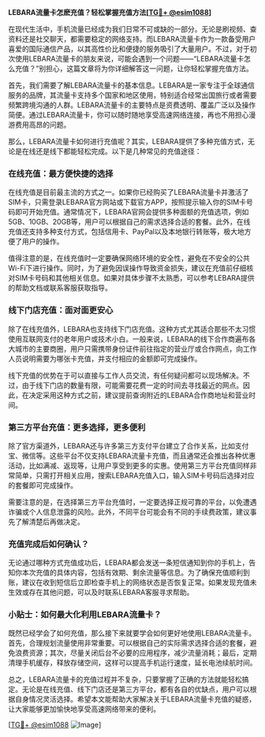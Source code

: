 **LEBARA流量卡怎麽充值？轻松掌握充值方法[[TG💪+ @esim1088](https://t.me/s/esim1088)]**

在现代生活中，手机流量已经成为我们日常不可或缺的一部分。无论是刷视频、查资料还是社交聊天，都需要稳定的网络支持。而LEBARA流量卡作为一款备受用户喜爱的国际通信产品，以其高性价比和便捷的服务吸引了大量用户。不过，对于初次使用LEBARA流量卡的朋友来说，可能会遇到一个问题——“LEBARA流量卡怎么充值？”别担心，这篇文章将为你详细解答这一问题，让你轻松掌握充值方法。

首先，我们需要了解LEBARA流量卡的基本信息。LEBARA是一家专注于全球通信服务的品牌，其流量卡支持多个国家和地区使用，特别适合经常出国旅行或者需要频繁跨境沟通的人群。LEBARA流量卡的主要特点是资费透明、覆盖广泛以及操作简便。通过LEBARA流量卡，你可以随时随地享受高速网络连接，再也不用担心漫游费用高昂的问题。

那么，LEBARA流量卡如何进行充值呢？其实，LEBARA提供了多种充值方式，无论是在线还是线下都能轻松完成。以下是几种常见的充值途径：

### 在线充值：最方便快捷的选择

在线充值是目前最主流的方式之一。如果你已经购买了LEBARA流量卡并激活了SIM卡，只需登录LEBARA官方网站或下载官方APP，按照提示输入你的SIM卡号码即可开始充值。通常情况下，LEBARA官网会提供多种面额的充值选项，例如5GB、10GB、20GB等，用户可以根据自己的需求选择合适的套餐。此外，在线充值还支持多种支付方式，包括信用卡、PayPal以及本地银行转账等，极大地方便了用户的操作。

值得注意的是，在线充值时一定要确保网络环境的安全性，避免在不安全的公共Wi-Fi下进行操作。同时，为了避免因误操作导致资金损失，建议在充值前仔细核对SIM卡号码和其他相关信息。如果对具体步骤不太熟悉，可以参考LEBARA提供的帮助文档或联系客服获取指导。

### 线下门店充值：面对面更安心

除了在线充值外，LEBARA也支持线下门店充值。这种方式尤其适合那些不太习惯使用互联网支付的老年用户或技术小白。一般来说，LEBARA的线下合作商遍布各大城市的主要商圈，用户只需携带身份证件前往指定的营业厅或合作网点，向工作人员说明需要为哪张卡充值，并支付相应的金额即可完成操作。

线下充值的优势在于可以直接与工作人员交流，有任何疑问都可以现场解决。不过，由于线下门店的数量有限，可能需要花费一定的时间去寻找最近的网点。因此，在决定采用这种方式之前，建议提前查询附近的LEBARA合作商地址和营业时间。

### 第三方平台充值：更多选择，更多便利

除了官方渠道外，LEBARA还与许多第三方支付平台建立了合作关系，比如支付宝、微信等。这些平台不仅支持LEBARA流量卡充值，而且通常还会推出各种优惠活动，比如满减、返现等，让用户享受到更多的实惠。使用第三方平台充值同样非常简单，只需打开相关应用，搜索LEBARA充值入口，输入SIM卡号码后选择对应的套餐即可完成操作。

需要注意的是，在选择第三方平台充值时，一定要选择正规可靠的平台，以免遭遇诈骗或个人信息泄露的风险。此外，不同平台可能会有不同的手续费政策，建议事先了解清楚后再做决定。

### 充值完成后如何确认？

无论通过哪种方式充值成功后，LEBARA都会发送一条短信通知到你的手机上，告知你本次充值的具体内容，包括有效期、剩余流量等信息。为了确保充值顺利到账，建议在收到短信后立即检查手机上的网络状态是否恢复正常。如果发现充值未生效或存在其他问题，可以及时联系LEBARA客服寻求帮助。

### 小贴士：如何最大化利用LEBARA流量卡？

既然已经学会了如何充值，那么接下来就要学会如何更好地使用LEBARA流量卡。首先，合理规划流量使用非常重要。可以根据自己的实际需求选择合适的套餐，避免浪费资源；其次，尽量关闭后台不必要的应用程序，减少流量消耗；最后，定期清理手机缓存，释放存储空间，这样可以提高手机运行速度，延长电池续航时间。

总之，LEBARA流量卡的充值过程并不复杂，只要掌握了正确的方法就能轻松搞定。无论是在线充值、线下门店还是第三方平台，都有各自的优缺点，用户可以根据自身情况灵活选择。希望本文能帮助大家解决关于LEBARA流量卡充值的疑惑，让大家能够更加愉快地享受高速网络带来的便利。

[[TG💪+ @esim1088](https://t.me/s/esim1088) ![Image](https://i.postimg.cc/4NQfJmqS/Snipaste-2025-05-13-00-14-12.png)]
